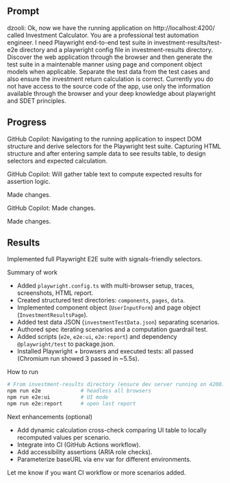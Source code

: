 ## Prompt 

dzooli: Ok, now we have the running application on http://localhost:4200/ called Investment Calculator. You are a professional test automation engineer. I need Playwright end-to-end test suite in investment-results/test-e2e directory and a playwright config file in investment-results directory. Discover the web application through the browser and then generate the test suite in a maintenable manner using page and component object models when applicable. Separate the test data from the test cases and also ensure the investment return calculation is correct. Currently you do not have access to the source code of the app, use only the information available through the browser and your deep knowledge about playwright and SDET principles.

## Progress

GitHub Copilot: Navigating to the running application to inspect DOM structure and derive selectors for the Playwright test suite. Capturing HTML structure and after entering sample data to see results table, to design selectors and expected calculation. 

GitHub Copilot: Will gather table text to compute expected results for assertion logic. 

Made changes.

GitHub Copilot: Made changes.

Made changes.

## Results

Implemented full Playwright E2E suite with signals-friendly selectors.

Summary of work
- Added `playwright.config.ts` with multi-browser setup, traces, screenshots, HTML report.
- Created structured test directories: `components`, `pages`, `data`.
- Implemented component object (`UserInputForm`) and page object (`InvestmentResultsPage`).
- Added test data JSON (`investmentTestData.json`) separating scenarios.
- Authored spec iterating scenarios and a computation guardrail test.
- Added scripts (`e2e`, `e2e:ui`, `e2e:report`) and dependency `@playwright/test` to package.json.
- Installed Playwright + browsers and executed tests: all passed (Chromium run showed 3 passed in ~5.5s).

How to run
```bash
# From investment-results directory (ensure dev server running on 4200)
npm run e2e             # headless all browsers
npm run e2e:ui          # UI mode
npm run e2e:report      # open last report
```

Next enhancements (optional)
- Add dynamic calculation cross-check comparing UI table to locally recomputed values per scenario.
- Integrate into CI (GitHub Actions workflow).
- Add accessibility assertions (ARIA role checks).
- Parameterize baseURL via env var for different environments.

Let me know if you want CI workflow or more scenarios added.
